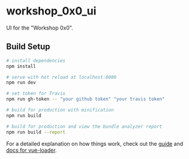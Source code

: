 # workshop_0x0_ui

UI for the "Workshop 0x0".

## Build Setup

``` bash
# install dependencies
npm install

# serve with hot reload at localhost:8080
npm run dev

# set token for Travis
npm run gh-token -- "your github token" "your travis token"

# build for production with minification
npm run build

# build for production and view the bundle analyzer report
npm run build --report
```

For a detailed explanation on how things work, check out the [guide](http://vuejs-templates.github.io/webpack/) and [docs for vue-loader](http://vuejs.github.io/vue-loader).
